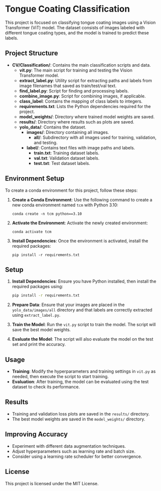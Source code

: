 # Tongue Coating Classification

This project is focused on classifying tongue coating images using a Vision Transformer (ViT) model. The dataset consists of images labeled with different tongue coating types, and the model is trained to predict these labels.

## Project Structure

- **CV/Classification/**: Contains the main classification scripts and data.
  - **vit.py**: The main script for training and testing the Vision Transformer model.
  - **extract_label.py**: Utility script for extracting paths and labels from image filenames that saved as train/test/val text.
  - **find_label.py**: Script for finding and processing labels.
  - **combine_image.py**: Script for combining images, if applicable.
  - **class_label**: Contains the mapping of class labels to integers.
  - **requirements.txt**: Lists the Python dependencies required for the project.
  - **model_weights/**: Directory where trained model weights are saved.
  - **results/**: Directory where results such as plots are saved.
  - **yolo_data/**: Contains the dataset.
    - **images/**: Directory containing all images.
      - **all/**: Subdirectory with all images used for training, validation, and testing.
    - **label/**: Contains text files with image paths and labels.
      - **train.txt**: Training dataset labels.
      - **val.txt**: Validation dataset labels.
      - **test.txt**: Test dataset labels.

## Environment Setup

To create a conda environment for this project, follow these steps:

1. **Create a Conda Environment**: Use the following command to create a new conda environment named `tcm` with Python 3.10:
   ```
   conda create -n tcm python==3.10
   ```

2. **Activate the Environment**: Activate the newly created environment:
   ```
   conda activate tcm
   ```

3. **Install Dependencies**: Once the environment is activated, install the required packages:
   ```
   pip install -r requirements.txt
   ```

## Setup


1. **Install Dependencies**: Ensure you have Python installed, then install the required packages using:
   ```bash
   pip install -r requirements.txt
   ```

2. **Prepare Data**: Ensure that your images are placed in the `yolo_data/images/all` directory and that labels are correctly extracted using `extract_label.py`.

3. **Train the Model**: Run the `vit.py` script to train the model. The script will save the best model weights.

4. **Evaluate the Model**: The script will also evaluate the model on the test set and print the accuracy.

## Usage

- **Training**: Modify the hyperparameters and training settings in `vit.py` as needed, then execute the script to start training.
- **Evaluation**: After training, the model can be evaluated using the test dataset to check its performance.

## Results

- Training and validation loss plots are saved in the `results/` directory.
- The best model weights are saved in the `model_weights/` directory.

## Improving Accuracy

- Experiment with different data augmentation techniques.
- Adjust hyperparameters such as learning rate and batch size.
- Consider using a learning rate scheduler for better convergence.

## License

This project is licensed under the MIT License.
